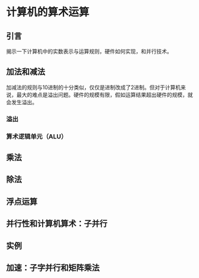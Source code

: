 # 计算机的算术运算

## 引言

揭示一下计算机中的实数表示与运算规则，硬件如何实现，和并行技术。

## 加法和减法

加减法的规则与10进制的十分类似，仅仅是进制改成了2进制。但对于计算机来说，最大的难点是溢出问题。硬件的规模有限，假如运算结果超出硬件的规模，就会发生溢出。

### 溢出

### 算术逻辑单元（ALU）

## 乘法

## 除法

## 浮点运算

## 并行性和计算机算术：子并行

## 实例

## 加速：子字并行和矩阵乘法

